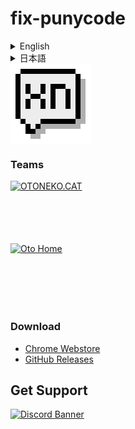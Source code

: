 # fix-punycode
<details>
  <summary>English</summary>
  Decode all punycode URLs to their Unicode form.<br>
  Converting a Punycode URL into its Unicode representation improves readability and makes it easier to determine whether the site is suspicious or not.
  <img src="https://cdn.oto.pet/img/punycode_before.png" style="display: block; width: auto; height: 500px;">
  <img src="https://cdn.oto.pet/img/punycode_after.png" style="display: block; width: auto; height: 500px;">
</details>
<details>
  <summary>日本語</summary>
  すべてのPunycode形式のURLをUnicode表示に変換します。<br>
  Punycode形式のURLをUnicode表示に変換することで、可読性が向上し、怪しいサイトかどうか判断しやすくなります。
  <img src="https://cdn.oto.pet/img/punycode_before.png" style="display: block; width: auto; height: 500px;">
  <img src="https://cdn.oto.pet/img/punycode_after.png" style="display: block; width: auto; height: 500px;">
</details>
<div style="text-align: center;">
  <img src="https://github.com/otoneko1102/fix-punycode/blob/main/icons/128x128.png?raw=true" alt="Logo" style="display: block; width: auto; height: 128px;">
</div>

### Teams
<a href="https://oto.pet/"><img src="https://www.otoneko.cat/img/logo.png" alt="OTONEKO.CAT" style="display: block; width: auto; height: 100px;"/></a>
<a href="https://www.otoho.me/"><img src="https://www.otoho.me/img/logo.png" alt="Oto Home" style="display: block; width: auto; height: 100px;"/></a>

### Download
- [Chrome Webstore](https://chromewebstore.google.com/detail/fix-punycode/fhhpbkpgaokapedjmmaagobopmiochef)
- [GitHub Releases](https://github.com/otoneko1102/fix-punycode/releases)

## Get Support
<a href="https://discord.gg/yKW8wWKCnS"><img src="https://discordapp.com/api/guilds/1005287561582878800/widget.png?style=banner4" alt="Discord Banner"/></a>
